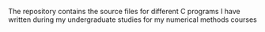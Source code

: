 The repository contains the source files for different C programs I have written during my undergraduate studies for my numerical methods courses

